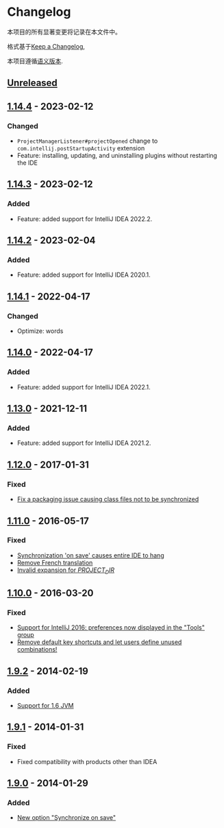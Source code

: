 <!-- Keep a Changelog guide -> https://keepachangelog.com -->

# Changelog
本项目的所有显著变更将记录在本文件中。

格式基于[Keep a Changelog](https://keepachangelog.com/en/1.0.0/),

本项目遵循[语义版本](https://semver.org/spec/v2.0.0.html).

## [Unreleased]

## [1.14.4] - 2023-02-12

### Changed
- `ProjectManagerListener#projectOpened` change to `com.intellij.postStartupActivity` extension
- Feature: installing, updating, and uninstalling plugins without restarting the IDE

## [1.14.3] - 2023-02-12

### Added
- Feature: added support for IntelliJ IDEA 2022.2.

## [1.14.2] - 2023-02-04

### Added
- Feature: added support for IntelliJ IDEA 2020.1.

## [1.14.1] - 2022-04-17

### Changed
- Optimize: words

## [1.14.0] - 2022-04-17

### Added
- Feature: added support for IntelliJ IDEA 2022.1.

## [1.13.0] - 2021-12-11

### Added
- Feature: added support for IntelliJ IDEA 2021.2.

## [1.12.0] - 2017-01-31

### Fixed
- [Fix a packaging issue causing class files not to be synchronized](https://github.com/syllant/idea-plugin-remotesynchronizer/issues/31)

## [1.11.0] - 2016-05-17

### Fixed
- [Synchronization 'on save' causes entire IDE to hang](https://github.com/syllant/idea-plugin-remotesynchronizer/issues/18)
- [Remove French translation](https://github.com/syllant/idea-plugin-remotesynchronizer/issues/26)
- [Invalid expansion for $PROJECT_DIR$](https://github.com/syllant/idea-plugin-remotesynchronizer/issues/28)

## [1.10.0] - 2016-03-20

### Fixed
- [Support for IntelliJ 2016: preferences now displayed in the "Tools" group](https://github.com/syllant/idea-plugin-remotesynchronizer/issues/20)
- [Remove default key shortcuts and let users define unused combinations!](https://github.com/syllant/idea-plugin-remotesynchronizer/issues/16)

## [1.9.2] - 2014-02-19

### Added
- [Support for 1.6 JVM](https://github.com/syllant/idea-plugin-revu/issues/10)

## [1.9.1] - 2014-01-31

### Fixed
- Fixed compatibility with products other than IDEA

## [1.9.0] - 2014-01-29

### Added
- [New option "Synchronize on save"](https://github.com/syllant/idea-plugin-remotesynchronizer/issues/8)

[Unreleased]: https://github.com/imyuyu/idea-plugin-remotesynchronizer/compare/v1.14.3...HEAD

[1.14.3]: https://github.com/imyuyu/idea-plugin-remotesynchronizer/compare/v1.14.2...v1.14.3

[1.14.2]: https://github.com/imyuyu/idea-plugin-remotesynchronizer/compare/v1.14.1...v1.14.2

[1.14.1]: https://github.com/imyuyu/idea-plugin-remotesynchronizer/compare/v1.14.0...v1.14.1

[1.14.0]: https://github.com/imyuyu/idea-plugin-remotesynchronizer/compare/v1.13.0...v1.14.0

[1.13.0]: https://github.com/imyuyu/idea-plugin-remotesynchronizer/compare/v1.12.0...v1.13.0

[1.12.0]: https://github.com/imyuyu/idea-plugin-remotesynchronizer/compare/v1.11.0...v1.12.0

[1.11.0]: https://github.com/imyuyu/idea-plugin-remotesynchronizer/compare/v1.10.0...v1.11.0

[1.10.0]: https://github.com/imyuyu/idea-plugin-remotesynchronizer/compare/v1.9.2...v1.10.0

[1.9.2]: https://github.com/imyuyu/idea-plugin-remotesynchronizer/compare/v1.9.1...v1.9.2

[1.9.1]: https://github.com/imyuyu/idea-plugin-remotesynchronizer/compare/v1.9.0...v1.9.1

[1.9.0]: https://github.com/imyuyu/idea-plugin-remotesynchronizer/commits/v1.9.0

[Unreleased]: https://github.com/imyuyu/FileSyncPlugin/compare/v1.14.3...HEAD

[1.14.3]: https://github.com/imyuyu/FileSyncPlugin/compare/v1.14.2...v1.14.3

[1.14.2]: https://github.com/imyuyu/FileSyncPlugin/compare/v1.14.1...v1.14.2

[1.14.1]: https://github.com/imyuyu/FileSyncPlugin/compare/v1.14.0...v1.14.1

[1.14.0]: https://github.com/imyuyu/FileSyncPlugin/compare/v1.13.0...v1.14.0

[1.13.0]: https://github.com/imyuyu/FileSyncPlugin/compare/v1.12.0...v1.13.0

[1.12.0]: https://github.com/imyuyu/FileSyncPlugin/compare/v1.11.0...v1.12.0

[1.11.0]: https://github.com/imyuyu/FileSyncPlugin/compare/v1.10.0...v1.11.0

[1.10.0]: https://github.com/imyuyu/FileSyncPlugin/compare/v1.9.2...v1.10.0

[1.9.2]: https://github.com/imyuyu/FileSyncPlugin/compare/v1.9.1...v1.9.2

[1.9.1]: https://github.com/imyuyu/FileSyncPlugin/compare/v1.9.0...v1.9.1

[1.9.0]: https://github.com/imyuyu/FileSyncPlugin/commits/v1.9.0

[Unreleased]: https://github.com/imyuyu/FileSyncPlugin/compare/v1.14.3...HEAD

[1.14.4]: https://github.com/imyuyu/FileSyncPlugin/compare/v1.14.2...v1.14.4

[1.14.3]: https://github.com/imyuyu/FileSyncPlugin/compare/v1.14.4...v1.14.3

[1.14.2]: https://github.com/imyuyu/FileSyncPlugin/compare/v1.14.1...v1.14.2

[1.14.1]: https://github.com/imyuyu/FileSyncPlugin/compare/v1.14.0...v1.14.1

[1.14.0]: https://github.com/imyuyu/FileSyncPlugin/compare/v1.13.0...v1.14.0

[1.13.0]: https://github.com/imyuyu/FileSyncPlugin/compare/v1.12.0...v1.13.0

[1.12.0]: https://github.com/imyuyu/FileSyncPlugin/compare/v1.11.0...v1.12.0

[1.11.0]: https://github.com/imyuyu/FileSyncPlugin/compare/v1.10.0...v1.11.0

[1.10.0]: https://github.com/imyuyu/FileSyncPlugin/compare/v1.9.2...v1.10.0

[1.9.2]: https://github.com/imyuyu/FileSyncPlugin/compare/v1.9.1...v1.9.2

[1.9.1]: https://github.com/imyuyu/FileSyncPlugin/compare/v1.9.0...v1.9.1

[1.9.0]: https://github.com/imyuyu/FileSyncPlugin/commits/v1.9.0
